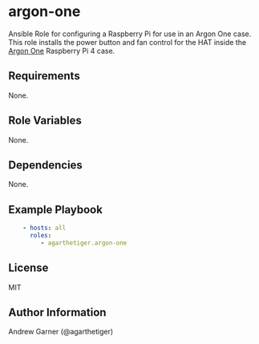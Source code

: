 # argon-one

Ansible Role for configuring a Raspberry Pi for use in an Argon One case. This role installs the power button and fan control for the HAT inside the [Argon One](https://www.argon40.com/argon-one-raspberry-pi-4-case.html) Raspberry Pi 4 case.

## Requirements

None.

## Role Variables

None.

## Dependencies

None.

## Example Playbook

```yaml
    - hosts: all
      roles:
         - agarthetiger.argon-one
```

## License

MIT

## Author Information

Andrew Garner (@agarthetiger)